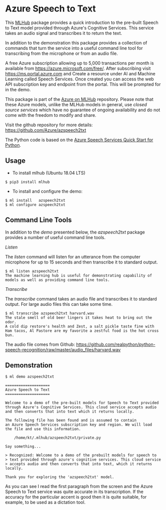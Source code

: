 Azure Speech to Text
====================

This [MLHub](https://mlhub.ai) package provides a quick introduction
to the pre-built Speech to Text model provided through Azure's
Cognitive Services. This service takes an audio signal and transcribes
it to return the text.

In addition to the demonstration this package provides a collection of
commands that turn the service into a useful command line tool for
transcribing from the microphone or from an audio file.

A free Azure subscription allowing up to 5,000 transactions per month
is available from https://azure.microsoft.com/free/. After subscribing
visit https://ms.portal.azure.com and Create a resource under AI and
Machine Learning called Speech Services. Once created you can access
the web API subscription key and endpoint from the portal. This will
be prompted for in the demo.

This package is part of the [Azure on
MLHub](https://github.com/Azure/mlhub) repository. Please note that
these Azure models, unlike the MLHub models in general, use *closed
source services* which have no guarantee of ongoing availability and
do not come with the freedom to modify and share.

Visit the github repository for more details:
<https://github.com/Azure/azspeech2txt>

The Python code is based on the [Azure Speech Services Quick Start for
Python](https://docs.microsoft.com/en-us/azure/cognitive-services/speech-service/quickstart-python).

Usage
-----

- To install mlhub (Ubuntu 18.04 LTS)

```console
$ pip3 install mlhub
```

- To install and configure the demo:

```console
$ ml install   azspeech2txt
$ ml configure azspeech2txt
```

Command Line Tools
------------------

In addition to the *demo* presented below, the *azspeech2txt* package
provides a number of useful command line tools.

*Listen*

The *listen* command will listen for an utterance from the computer microphone
for up to 15 seconds and then transcribe it to standard output.

```console
$ ml listen azspeech2txt
The machine learning hub is useful for demonstrating capability of 
models as well as providing command line tools.
```

*Transcribe*

The *transcribe* command takes an audio file and transcribes it to
standard output. For large audio files this can take some time.

```console
$ ml transcribe azspeech2txt harvard.wav
The stale smell of old beer lingers it takes heat to bring out the odor.
A cold dip restore's health and Zest, a salt pickle taste fine with
Ham tacos, Al Pastore are my favorite a zestful food is the hot cross bun.
```

The audio file comes from Github:
https://github.com/realpython/python-speech-recognition/raw/master/audio_files/harvard.wav

Demonstration
-------------

```console
$ ml demo azspeech2txt 

====================
Azure Speech to Text
====================

Welcome to a demo of the pre-built models for Speech to Text provided
through Azure's Cognitive Services. This cloud service accepts audio
and then converts that into text which it returns locally.

The following file has been found and is assumed to contain
an Azure Speech Services subscription key and region. We will load 
the file and use this information.

    /home/kt/.mlhub/azspeech2txt/private.py

Say something...

> Recognized: Welcome to a demo of the prebuilt models for speech to
> text provided through azure's cognitive services. This cloud service 
> accepts audio and then converts that into text, which it returns locally.

Thank you for exploring the 'azspeech2txt' model.
```

As you can see I read the first paragraph from the screen and the
Azure Speech to Text service was quite accurate in its
transcription. If the accuracy for the particular accent is good then
it is quite suitable, for example, to be used as a dictation tool.

